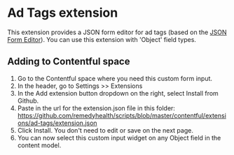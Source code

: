 # Ad Tags extension

This extension provides a JSON form editor for ad tags (based on the [JSON Form Editor](https://github.com/contentful/extensions/tree/master/samples/json-form-editor)). You can use this extension with 'Object' field types.

## Adding to Contentful space
1. Go to the Contentful space where you need this custom form input.
2. In the header, go to Settings >> Extensions
3. In the Add extension button dropdown on the right, select Install from Github.
4. Paste in the url for the extension.json file in this folder: https://github.com/remedyhealth/scripts/blob/master/contentful/extensions/ad-tags/extension.json
5. Click Install. You don't need to edit or save on the next page.
6. You can now select this custom input widget on any Object field in the content model.
